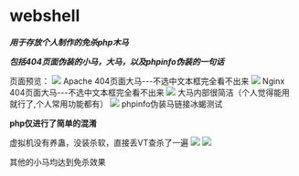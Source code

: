 # webshell

***用于存放个人制作的免杀php木马***

***包括404页面伪装的小马，大马，以及phpinfo伪装的一句话***

页面预览：
![](https://blog.hackersafe.cn/usr/uploads/2023/04/1272370387.jpg)
Apache 404页面大马---不选中文本框完全看不出来
![](https://blog.hackersafe.cn/usr/uploads/2023/04/3920095714.jpg)
Nginx  404页面大马---不选中文本框完全看不出来
![](https://blog.hackersafe.cn/usr/uploads/2023/04/2289915934.jpg) 
大马内部很简洁（个人觉得能用就行了,个人常用功能都有）
![](https://blog.hackersafe.cn/usr/uploads/2023/04/2677959249.jpg) 
phpinfo伪装马链接冰蝎测试


**php仅进行了简单的混淆**

虚拟机没有养蛊，没装杀软，直接丢VT查杀了一遍
![](https://blog.hackersafe.cn/usr/uploads/2023/04/786935356.jpg) 
![](https://blog.hackersafe.cn/usr/uploads/2023/04/525643061.jpg) 

其他的小马均达到免杀效果
